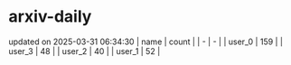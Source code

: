 # arxiv-daily
updated on 2025-03-31 06:34:30
| name | count |
| - | - |
| user_0 | 159 |
| user_3 | 48 |
| user_2 | 40 |
| user_1 | 52 |
